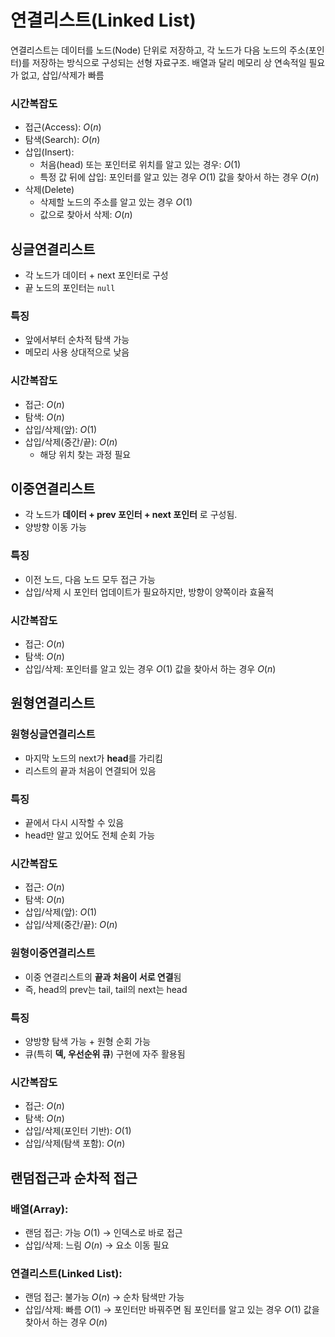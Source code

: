 # 연결리스트(Linked List)
연결리스트는 데이터를 노드(Node) 단위로 저장하고,
각 노드가 다음 노드의 주소(포인터)를 저장하는 방식으로 구성되는 선형 자료구조.
배열과 달리 메모리 상 연속적일 필요가 없고, 삽입/삭제가 빠름

### 시간복잡도
- 접근(Access): $O(n)$
- 탐색(Search): $O(n)$
- 삽입(Insert):
    - 처음(head) 또는 포인터로 위치를 알고 있는 경우: $O(1)$
    - 특정 값 뒤에 삽입:
    포인터를 알고 있는 경우 $O(1)$
    값을 찾아서 하는 경우 $O(n)$
- 삭제(Delete)
    - 삭제할 노드의 주소를 알고 있는 경우 $O(1)$
    - 값으로 찾아서 삭제: $O(n)$

## 싱글연결리스트
- 각 노드가 데이터 + next 포인터로 구성
- 끝 노드의 포인터는 `null`
### 특징
- 앞에서부터 순차적 탐색 가능
- 메모리 사용 상대적으로 낮음
### **시간복잡도**
- 접근: $O(n)$
- 탐색: $O(n)$
- 삽입/삭제(앞): $O(1)$
- 삽입/삭제(중간/끝): $O(n)$
    - 해당 위치 찾는 과정 필요

## 이중연결리스트
- 각 노드가 **데이터 + prev 포인터 + next 포인터** 로 구성됨.
- 양방향 이동 가능
### **특징**
- 이전 노드, 다음 노드 모두 접근 가능
- 삽입/삭제 시 포인터 업데이트가 필요하지만, 방향이 양쪽이라 효율적
### **시간복잡도**
- 접근: $O(n)$
- 탐색: $O(n)$
- 삽입/삭제:
포인터를 알고 있는 경우 $O(1)$
값을 찾아서 하는 경우 $O(n)$

## 원형연결리스트
### 원형싱글연결리스트
- 마지막 노드의 next가 **head**를 가리킴
- 리스트의 끝과 처음이 연결되어 있음
### **특징**
- 끝에서 다시 시작할 수 있음
- head만 알고 있어도 전체 순회 가능
### **시간복잡도**
- 접근: $O(n)$
- 탐색: $O(n)$
- 삽입/삭제(앞): $O(1)$
- 삽입/삭제(중간/끝): $O(n)$

### 원형이중연결리스트
- 이중 연결리스트의 **끝과 처음이 서로 연결**됨
- 즉, head의 prev는 tail, tail의 next는 head
### **특징**
- 양방향 탐색 가능 + 원형 순회 가능
- 큐(특히 **덱, 우선순위 큐**) 구현에 자주 활용됨
### **시간복잡도**
- 접근: $O(n)$
- 탐색: $O(n)$
- 삽입/삭제(포인터 기반): $O(1)$
- 삽입/삭제(탐색 포함): $O(n)$

## 랜덤접근과 순차적 접근
### **배열(Array):**
- 랜덤 접근: 가능 $O(1)$ → 인덱스로 바로 접근
- 삽입/삭제: 느림 $O(n)$ → 요소 이동 필요
### **연결리스트(Linked List):**
- 랜덤 접근: 불가능 $O(n)$ → 순차 탐색만 가능
- 삽입/삭제: 빠름 $O(1)$ → 포인터만 바꿔주면 됨
    포인터를 알고 있는 경우 $O(1)$
    값을 찾아서 하는 경우 $O(n)$